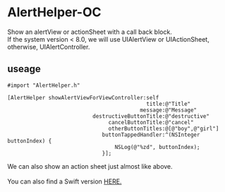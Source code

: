 # AlertHelper-OC

Show an alertView or actionSheet with a call back block.<br>
If the system version < 8.0, we will use UIAlertView  or UIActionSheet, otherwise, UIAlertController.

useage
---
```
#import "AlertHelper.h"
```
```
[AlertHelper showAlertViewForViewController:self
                                            title:@"Title"
                                          message:@"Message"
                           destructiveButtonTitle:@"destructive"
                                cancelButtonTitle:@"cancel"
                                otherButtonTitles:@[@"boy",@"girl"]
                              buttonTappedHandler:^(NSInteger buttonIndex) {
                                  NSLog(@"%zd", buttonIndex);
                              }];

  ```
  
  We can also show an action sheet just almost like above.<br>
  <br>
  You can also find a Swift version [HERE.](https://github.com/DingHub/AlertHelper-Swift)
  
